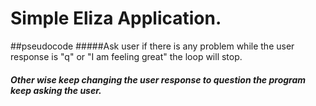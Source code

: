 # Simple Eliza Application.
##pseudocode
#####Ask user if there is any problem
while the user response is "q" or "I am feeling great"
the loop will stop.
##### Other wise keep changing the user response to question the program keep asking the user.
